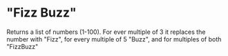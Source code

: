 # "Fizz Buzz"
Returns a list of numbers (1-100). For ever multiple of 3 it replaces the number with "Fizz", for every multiple of 5 "Buzz", and for multiples of both "FizzBuzz"

